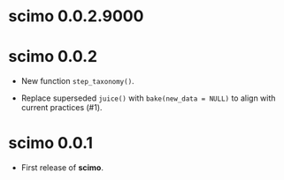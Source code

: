 # scimo 0.0.2.9000


# scimo 0.0.2

* New function `step_taxonomy()`.

* Replace superseded `juice()` with `bake(new_data = NULL)` to align with current practices (#1).


# scimo 0.0.1

* First release of **scimo**.
